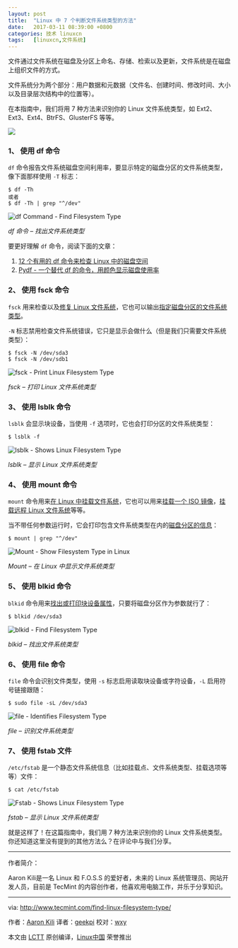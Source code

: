 ```yaml
---
layout: post
title:	"Linux 中 7 个判断文件系统类型的方法"
date:	2017-03-11 08:39:00 +0800 
categories:	技术 linuxcn 
tags:	[linuxcn,文件系统]
---
```



文件通过文件系统在磁盘及分区上命名、存储、检索以及更新，文件系统是在磁盘上组织文件的方式。


文件系统分为两个部分：用户数据和元数据（文件名、创建时间、修改时间、大小以及目录层次结构中的位置等）。


在本指南中，我们将用 7 种方法来识别你的 Linux 文件系统类型，如 Ext2、Ext3、Ext4、BtrFS、GlusterFS 等等。


![](/Asserts/Images//attachment/album/201703/10/225550ruy5r2aorh2w9az9.jpg)


### 1、 使用 df 命令


`df` 命令报告文件系统磁盘空间利用率，要显示特定的磁盘分区的文件系统类型，像下面那样使用 `-T` 标志：



```
$ df -Th
或者
$ df -Th | grep "^/dev"

```

![df Command - Find Filesystem Type](/Asserts/Images//attachment/album/201703/10/225606ntd2149lvd0zdz0t.png)


*df 命令 – 找出文件系统类型*


要更好理解 `df` 命令，阅读下面的文章：


1. [12 个有用的 df 命令来检查 Linux 中的磁盘空间](http://www.tecmint.com/how-to-check-disk-space-in-linux/)
2. [Pydf - 一个替代 df 的命令，用颜色显示磁盘使用率](http://www.tecmint.com/pyd-command-to-check-disk-usage/)


### 2、 使用 fsck 命令


`fsck` 用来检查以及[修复 Linux 文件系统](http://www.tecmint.com/defragment-linux-system-partitions-and-directories/)，它也可以输出[指定磁盘分区的文件系统类型](http://www.tecmint.com/manage-file-types-and-set-system-time-in-linux/)。


`-N` 标志禁用检查文件系统错误，它只是显示会做什么（但是我们只需要文件系统类型）：



```
$ fsck -N /dev/sda3
$ fsck -N /dev/sdb1

```

![fsck - Print Linux Filesystem Type](/Asserts/Images//attachment/album/201703/10/225607iab4d23d2d92jjdy.png)


*fsck – 打印 Linux 文件系统类型*


### 3、 使用 lsblk 命令


`lsblk` 会显示块设备，当使用 `-f` 选项时，它也会打印分区的文件系统类型：



```
$ lsblk -f

```

![lsblk - Shows Linux Filesystem Type](/Asserts/Images//attachment/album/201703/10/225608jd4a4ap4zz11l3kq.png)


*lsblk – 显示 Linux 文件系统类型*


### 4、 使用 mount 命令


`mount` 命令用来[在 Linux 中挂载文件系统](http://www.tecmint.com/sshfs-mount-remote-linux-filesystem-directory-using-ssh/)，它也可以用来[挂载一个 ISO 镜像](http://www.tecmint.com/extract-files-from-iso-files-linux/)，[挂载远程 Linux 文件系统](http://www.tecmint.com/sshfs-mount-remote-linux-filesystem-directory-using-ssh/)等等。


当不带任何参数运行时，它会打印包含文件系统类型在内的[磁盘分区的信息](http://www.tecmint.com/linux-tools-to-monitor-disk-partition-usage/)：



```
$ mount | grep "^/dev"

```

![Mount - Show Filesystem Type in Linux](/Asserts/Images//attachment/album/201703/10/225608b02opivtf2i0f1to.png)


*Mount – 在 Linux 中显示文件系统类型*


### 5、 使用 blkid 命令


`blkid` 命令用来[找出或打印块设备属性](http://www.tecmint.com/find-usb-device-name-in-linux/)，只要将磁盘分区作为参数就行了：



```
$ blkid /dev/sda3

```

![blkid - Find Filesystem Type](/Asserts/Images//attachment/album/201703/10/225610a1fb10gti2kn1bnv.png)


*blkid – 找出文件系统类型*


### 6、 使用 file 命令


`file` 命令会识别文件类型，使用 `-s` 标志启用读取块设备或字符设备，`-L` 启用符号链接跟随：



```
$ sudo file -sL /dev/sda3

```

![file - Identifies Filesystem Type](/Asserts/Images//attachment/album/201703/10/225611w5gdbx0rxw4lgcg6.png)


*file – 识别文件系统类型*


### 7、 使用 fstab 文件


`/etc/fstab` 是一个静态文件系统信息（比如挂载点、文件系统类型、挂载选项等等）文件：



```
$ cat /etc/fstab

```

![Fstab - Shows Linux Filesystem Type](/Asserts/Images//attachment/album/201703/10/225612dynoihyon8a87ist.png)


*fstab – 显示 Linux 文件系统类型*


就是这样了！在这篇指南中，我们用 7 种方法来识别你的 Linux 文件系统类型。你还知道这里没有提到的其他方法么？在评论中与我们分享。




---


作者简介：


Aaron Kili是一名 Linux 和 F.O.S.S 的爱好者，未来的 Linux 系统管理员、网站开发人员，目前是 TecMint 的内容创作者，他喜欢用电脑工作，并乐于分享知识。




---


via: <http://www.tecmint.com/find-linux-filesystem-type/>


作者：[Aaron Kili](http://www.tecmint.com/author/aaronkili/) 译者：[geekpi](https://github.com/geekpi) 校对：[wxy](https://github.com/wxy)


本文由 [LCTT](https://github.com/LCTT/TranslateProject) 原创编译，[Linux中国](https://linux.cn/) 荣誉推出
